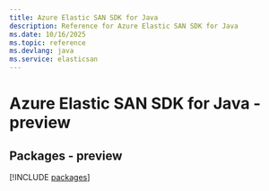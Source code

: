 ```yaml
---
title: Azure Elastic SAN SDK for Java
description: Reference for Azure Elastic SAN SDK for Java
ms.date: 10/16/2025
ms.topic: reference
ms.devlang: java
ms.service: elasticsan
---
```

# Azure Elastic SAN SDK for Java - preview
## Packages - preview
[!INCLUDE [packages](elastic-san-index.md)]